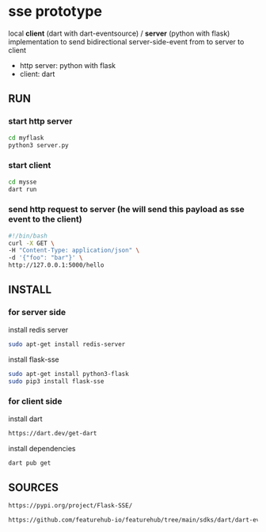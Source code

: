 # sse prototype
local **client** (dart with dart-eventsource) / **server** (python with flask) implementation to send bidirectional server-side-event from to server to client

- http server: python with flask
- client: dart

## RUN

### start http server
```sh
cd myflask
python3 server.py
```

### start client
```sh
cd mysse
dart run
```

### send http request to server (he will send this payload as sse event to the client)
```sh
#!/bin/bash
curl -X GET \
-H "Content-Type: application/json" \
-d '{"foo": "bar"}' \
http://127.0.0.1:5000/hello
```

## INSTALL

### for server side
install redis server
```sh
sudo apt-get install redis-server
```

install flask-sse
```sh
sudo apt-get install python3-flask
sudo pip3 install flask-sse
```

### for client side
install dart
```sh
https://dart.dev/get-dart
```

install dependencies
```sh
dart pub get
```

## SOURCES

```sh
https://pypi.org/project/Flask-SSE/
```

```sh
https://github.com/featurehub-io/featurehub/tree/main/sdks/dart/dart-eventsource
```
